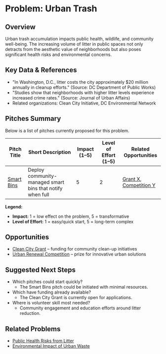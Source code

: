 # Problem: Urban Trash

## Overview
Urban trash accumulation impacts public health, wildlife, and community well-being. The increasing volume of litter in public spaces not only detracts from the aesthetic value of neighborhoods but also poses significant health risks and environmental concerns.

## Key Data & References
- "In Washington, D.C., litter costs the city approximately $20 million annually in cleanup efforts." (Source: DC Department of Public Works)
- "Studies show that neighborhoods with higher litter levels experience increased crime rates." (Source: Journal of Urban Affairs)
- Related organizations: Clean City Initiative, DC Environmental Network

## Pitches Summary
Below is a list of pitches currently proposed for this problem.

| Pitch Title | Short Description | Impact (1–5) | Level of Effort (1–5) | Related Opportunities |
|-------------|------------------|--------------|-----------------------|-----------------------|
| [Smart Bins](smart-bins.md) | Deploy community-managed smart bins that notify when full | 5 | 2 | [Grant X](link), [Competition Y](link) |

**Legend:**
- **Impact:** 1 = low effect on the problem, 5 = transformative  
- **Level of Effort:** 1 = easy/quick start, 5 = long-term complex  

## Opportunities
- [Clean City Grant](link) – funding for community clean-up initiatives
- [Urban Renewal Competition](link) – prize for innovative urban solutions

## Suggested Next Steps
- Which pitches could start quickly?  
  - The Smart Bins pitch could be initiated with minimal resources.
- Which have funding already available?  
  - The Clean City Grant is currently open for applications.
- Where is volunteer skill most needed?  
  - Community engagement and education efforts around litter reduction.

## Related Problems
- [Public Health Risks from Litter](link)
- [Environmental Impact of Urban Waste](link)